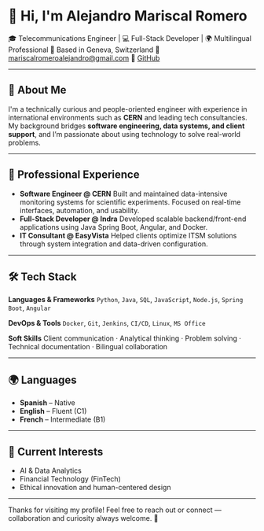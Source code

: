 # 👋 Hi, I'm Alejandro Mariscal Romero

🎓 Telecommunications Engineer | 💻 Full-Stack Developer | 🌍 Multilingual Professional
📍 Based in Geneva, Switzerland
📧 [mariscalromeroalejandro@gmail.com](mailto:mariscalromeroalejandro@gmail.com)
🔗 [GitHub](https://github.com/mariscalromeroalejandro)

---

## 🧠 About Me

I'm a technically curious and people-oriented engineer with experience in international environments such as **CERN** and leading tech consultancies. My background bridges **software engineering, data systems, and client support**, and I’m passionate about using technology to solve real-world problems.

---

## 💼 Professional Experience

* **Software Engineer @ CERN**
  Built and maintained data-intensive monitoring systems for scientific experiments. Focused on real-time interfaces, automation, and usability.
* **Full-Stack Developer @ Indra**
  Developed scalable backend/front-end applications using Java Spring Boot, Angular, and Docker.
* **IT Consultant @ EasyVista**
  Helped clients optimize ITSM solutions through system integration and data-driven configuration.

---

## 🛠️ Tech Stack

**Languages & Frameworks**
`Python`, `Java`, `SQL`, `JavaScript`, `Node.js`, `Spring Boot`, `Angular`

**DevOps & Tools**
`Docker`, `Git`, `Jenkins`, `CI/CD`, `Linux`, `MS Office`

**Soft Skills**
Client communication · Analytical thinking · Problem solving · Technical documentation · Bilingual collaboration

---

## 🌍 Languages

* **Spanish** – Native
* **English** – Fluent (C1)
* **French** – Intermediate (B1)

---

## 📌 Current Interests

* AI & Data Analytics
* Financial Technology (FinTech)
* Ethical innovation and human-centered design

---

Thanks for visiting my profile! Feel free to reach out or connect — collaboration and curiosity always welcome. 🚀
